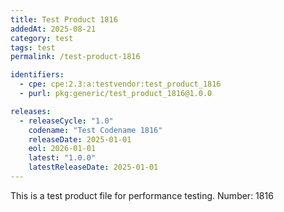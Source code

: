 ```yaml
---
title: Test Product 1816
addedAt: 2025-08-21
category: test
tags: test
permalink: /test-product-1816

identifiers:
  - cpe: cpe:2.3:a:testvendor:test_product_1816
  - purl: pkg:generic/test_product_1816@1.0.0

releases:
  - releaseCycle: "1.0"
    codename: "Test Codename 1816"
    releaseDate: 2025-01-01
    eol: 2026-01-01
    latest: "1.0.0"
    latestReleaseDate: 2025-01-01
---
```


This is a test product file for performance testing. Number: 1816
